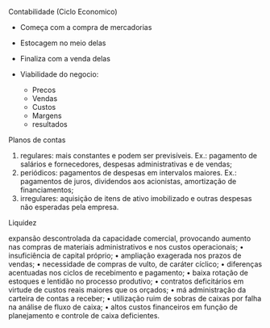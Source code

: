 Contabilidade (Ciclo Economico)











+ Começa com a compra de mercadorias
+ Estocagem no meio delas
+ Finaliza com a venda delas

+ Viabilidade do negocio:
    + Precos
    + Vendas
    + Custos
    + Margens
    + resultados

Planos de contas

1) regulares: mais constantes e podem ser previsíveis.
    Ex.: pagamento de salários e fornecedores, despesas administrativas e de vendas;
2) periódicos: pagamentos de despesas em intervalos maiores. Ex.: pagamentos de juros, dividendos aos acionistas, amortização de financiamentos;
3) irregulares: aquisição de itens de ativo imobilizado e outras despesas não esperadas pela empresa.

Liquidez

expansão descontrolada da capacidade comercial, provocando aumento nas compras de materiais administrativos e nos custos operacionais;
• insuficiência de capital próprio;
• ampliação exagerada nos prazos de vendas;
• necessidade de compras de vulto, de caráter cíclico;
• diferenças acentuadas nos ciclos de recebimento e pagamento;
• baixa rotação de estoques e lentidão no processo produtivo;
• contratos deficitários em virtude de custos reais maiores que os orçados;
• má administração da carteira de contas a receber;
• utilização ruim de sobras de caixas por falha na análise de fluxo de caixa;
• altos custos financeiros em função de planejamento e controle de caixa deficientes.